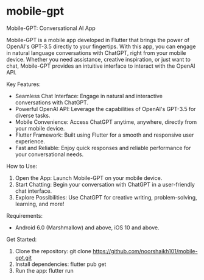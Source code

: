 # mobile-gpt
Mobile-GPT: Conversational AI App

Mobile-GPT is a mobile app developed in Flutter that brings the power of OpenAI's GPT-3.5 directly to your fingertips. With this app, you can engage in natural language conversations with ChatGPT, right from your mobile device. Whether you need assistance, creative inspiration, or just want to chat, Mobile-GPT provides an intuitive interface to interact with the OpenAI API.

Key Features:

- Seamless Chat Interface: Engage in natural and interactive conversations with ChatGPT.
- Powerful OpenAI API: Leverage the capabilities of OpenAI's GPT-3.5 for diverse tasks.
- Mobile Convenience: Access ChatGPT anytime, anywhere, directly from your mobile device.
- Flutter Framework: Built using Flutter for a smooth and responsive user experience.
- Fast and Reliable: Enjoy quick responses and reliable performance for your conversational needs.

How to Use:

1. Open the App: Launch Mobile-GPT on your mobile device.
2. Start Chatting: Begin your conversation with ChatGPT in a user-friendly chat interface.
3. Explore Possibilities: Use ChatGPT for creative writing, problem-solving, learning, and more!

Requirements:
- Android 6.0 (Marshmallow) and above, iOS 10 and above.

Get Started:

1. Clone the repository: git clone https://github.com/noorshaikh101/mobile-gpt.git
2. Install dependencies: flutter pub get
3. Run the app: flutter run

